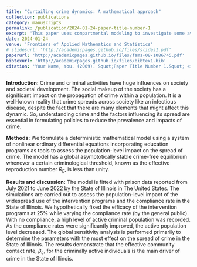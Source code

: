 ```yaml
---
title: "Curtailing crime dynamics: A mathematical approach"
collection: publications
category: manuscripts
permalink: /publication/2024-01-24-paper-title-number-1
excerpt: 'This paper uses compartmental modeling to investigate some avenues for curtailing the spread of gangs in the community.'
date: 2024-01-24
venue: 'Frontiers of Applied Mathematics and Statistics'
# slidesurl: 'http://academicpages.github.io/files/slides1.pdf'
paperurl: 'http://academicpages.github.io/files/fams-08-1086745.pdf'
bibtexurl: 'http://academicpages.github.io/files/bibtex1.bib'
citation: 'Your Name, You. (2009). &quot;Paper Title Number 1.&quot; <i>Journal 1</i>. 1(1).'
---
```


**Introduction:** Crime and criminal activities have huge influences on society and societal development. The social makeup of the society has a significant impact on the propagation of crime within a population. It is a well-known reality that crime spreads across society like an infectious disease, despite the fact that there are many elements that might affect this dynamic. So, understanding crime and the factors influencing its spread are essential in formulating policies to reduce the prevalence and impacts of crime.

**Methods:** We formulate a deterministic mathematical model using a system of nonlinear ordinary differential equations incorporating education programs as tools to assess the population-level impact on the spread of crime. The model has a global asymptotically stable crime-free equilibrium whenever a certain criminological threshold, known as the effective reproduction number $R_E$, is less than unity.

**Results and discussion:** The model is fitted with prison data reported from July 2021 to June 2022 by the State of Illinois in The United States. The simulations are carried out to assess the population-level impact of the widespread use of the intervention programs and the compliance rate in the State of Illinois. We hypothetically fixed the efficacy of the intervention programs at 25% while varying the compliance rate (by the general public). With no compliance, a high level of active criminal population was recorded. As the compliance rates were significantly improved, the active population level decreased. The global sensitivity analysis is performed primarily to determine the parameters with the most effect on the spread of crime in the State of Illinois. The results demonstrate that the effective community contact rate, $\beta_c$, for the criminally active individuals is the main driver of crime in the State of Illinois.